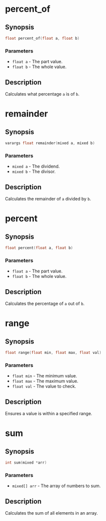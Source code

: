 # percent_of

## Synopsis

```c
float percent_of(float a, float b)
```

### Parameters

* `float a` - The part value.
* `float b` - The whole value.

## Description

Calculates what percentage `a` is of `b`.

# remainder

## Synopsis

```c
varargs float remainder(mixed a, mixed b)
```

### Parameters

* `mixed a` - The dividend.
* `mixed b` - The divisor.

## Description

Calculates the remainder of `a` divided by `b`.

# percent

## Synopsis

```c
float percent(float a, float b)
```

### Parameters

* `float a` - The part value.
* `float b` - The whole value.

## Description

Calculates the percentage of `a` out of `b`.

# range

## Synopsis

```c
float range(float min, float max, float val)
```

### Parameters

* `float min` - The minimum value.
* `float max` - The maximum value.
* `float val` - The value to check.

## Description

Ensures a value is within a specified range.

# sum

## Synopsis

```c
int sum(mixed *arr)
```

### Parameters

* `mixed[] arr` - The array of numbers to sum.

## Description

Calculates the sum of all elements in an array.

